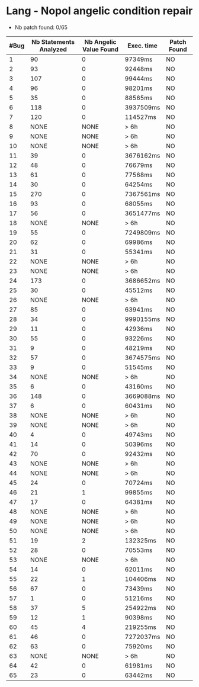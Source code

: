 # Lang - Nopol angelic condition repair


- Nb patch found: 0/65

| #Bug | Nb Statements Analyzed | Nb Angelic Value Found | Exec. time | Patch Found |
|------|---------------|--------------|------------|------------|
| 1 |  90 |  0 |  97349ms | NO |
| 2 |  93 |  0 |  92448ms | NO |
| 3 |  107 |  0 |  99444ms | NO |
| 4 |  96 |  0 |  98201ms | NO |
| 5 |  35 |  0 |  88565ms | NO |
| 6 |  118 |  0 |  3937509ms | NO |
| 7 |  120 |  0 |  114527ms | NO |
| 8 | NONE | NONE | > 6h | NO |
| 9 | NONE | NONE | > 6h | NO |
| 10 | NONE | NONE | > 6h | NO |
| 11 |  39 |  0 |  3676162ms | NO |
| 12 |  48 |  0 |  76679ms | NO |
| 13 |  61 |  0 |  77568ms | NO |
| 14 |  30 |  0 |  64254ms | NO |
| 15 |  270 |  0 |  7367561ms | NO |
| 16 |  93 |  0 |  68055ms | NO |
| 17 |  56 |  0 |  3651477ms | NO |
| 18 | NONE | NONE | > 6h | NO |
| 19 |  55 |  0 |  7249809ms | NO |
| 20 |  62 |  0 |  69986ms | NO |
| 21 |  31 |  0 |  55341ms | NO |
| 22 | NONE | NONE | > 6h | NO |
| 23 | NONE | NONE | > 6h | NO |
| 24 |  173 |  0 |  3686652ms | NO |
| 25 |  30 |  0 |  45512ms | NO |
| 26 | NONE | NONE | > 6h | NO |
| 27 |  85 |  0 |  63941ms | NO |
| 28 |  34 |  0 |  9990155ms | NO |
| 29 |  11 |  0 |  42936ms | NO |
| 30 |  55 |  0 |  93226ms | NO |
| 31 |  9 |  0 |  48219ms | NO |
| 32 |  57 |  0 |  3674575ms | NO |
| 33 |  9 |  0 |  51545ms | NO |
| 34 | NONE | NONE | > 6h | NO |
| 35 |  6 |  0 |  43160ms | NO |
| 36 |  148 |  0 |  3669088ms | NO |
| 37 |  6 |  0 |  60431ms | NO |
| 38 | NONE | NONE | > 6h | NO |
| 39 | NONE | NONE | > 6h | NO |
| 40 |  4 |  0 |  49743ms | NO |
| 41 |  14 |  0 |  50396ms | NO |
| 42 |  70 |  0 |  92432ms | NO |
| 43 | NONE | NONE | > 6h | NO |
| 44 | NONE | NONE | > 6h | NO |
| 45 |  24 |  0 |  70724ms | NO |
| 46 |  21 |  1 |  99855ms | NO |
| 47 |  17 |  0 |  64381ms | NO |
| 48 | NONE | NONE | > 6h | NO |
| 49 | NONE | NONE | > 6h | NO |
| 50 | NONE | NONE | > 6h | NO |
| 51 |  19 |  2 |  132325ms | NO |
| 52 |  28 |  0 |  70553ms | NO |
| 53 | NONE | NONE | > 6h | NO |
| 54 |  14 |  0 |  62011ms | NO |
| 55 |  22 |  1 |  104406ms | NO |
| 56 |  67 |  0 |  73439ms | NO |
| 57 |  1 |  0 |  51216ms | NO |
| 58 |  37 |  5 |  254922ms | NO |
| 59 |  12 |  1 |  90398ms | NO |
| 60 |  45 |  4 |  219255ms | NO |
| 61 |  46 |  0 |  7272037ms | NO |
| 62 |  63 |  0 |  75920ms | NO |
| 63 | NONE | NONE | > 6h | NO |
| 64 |  42 |  0 |  61981ms | NO |
| 65 |  23 |  0 |  63442ms | NO |
